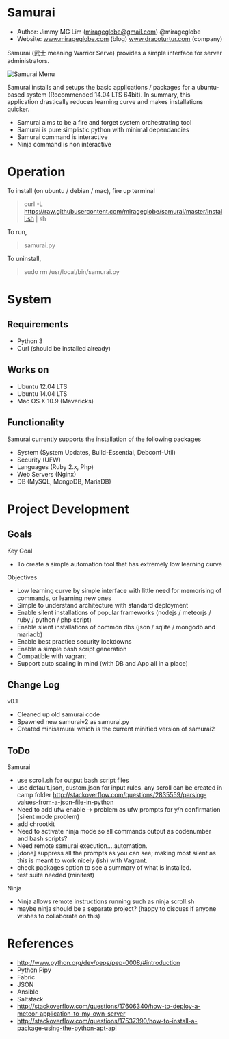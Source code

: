 Samurai
================================================

- Author: Jimmy MG Lim (mirageglobe@gmail.com) @mirageglobe
- Website: www.mirageglobe.com (blog) www.dracoturtur.com (company)

Samurai (武士 meaning Warrior Serve) provides a simple interface for server administrators. 

![Samurai Menu](https://raw.githubusercontent.com/mirageglobe/samurai/master/samuraiscreenshot.png)

Samurai installs and setups the basic applications / packages for a ubuntu-based system (Recommended 14.04 LTS 64bit). In summary, this application drastically reduces learning curve and makes installations quicker.

- Samurai aims to be a fire and forget system orchestrating tool
- Samurai is pure simplistic python with minimal dependancies
- Samurai command is interactive
- Ninja command is non interactive


Operation
================================================

To install (on ubuntu / debian / mac), fire up terminal

> curl -L https://raw.githubusercontent.com/mirageglobe/samurai/master/install.sh | sh

To run,

> samurai.py

To uninstall,

> sudo rm /usr/local/bin/samurai.py


System
================================================

Requirements
------------------------------------------------
- Python 3
- Curl (should be installed already)

Works on
------------------------------------------------
- Ubuntu 12.04 LTS
- Ubuntu 14.04 LTS
- Mac OS X 10.9 (Mavericks)

Functionality
------------------------------------------------
Samurai currently supports the installation of the following packages

- System (System Updates, Build-Essential, Debconf-Util)
- Security (UFW)
- Languages (Ruby 2.x, Php)
- Web Servers (Nginx)
- DB (MySQL, MongoDB, MariaDB)


Project Development
================================================

Goals
------------------------------------------------

Key Goal

- To create a simple automation tool that has extremely low learning curve

Objectives

- Low learning curve by simple interface with little need for memorising of commands, or learning new ones
- Simple to understand architecture with standard deployment
- Enable silent installations of popular frameworks (nodejs / meteorjs / ruby / python / php script)
- Enable slient installations of common dbs (json / sqlite / mongodb and mariadb)
- Enable best practice security lockdowns 
- Enable a simple bash script generation
- Compatible with vagrant
- Support auto scaling in mind (with DB and App all in a place)


Change Log
------------------------------------------------
v0.1
- Cleaned up old samurai code
- Spawned new samuraiv2 as samurai.py
- Created minisamurai which is the current minified version of samurai2 


ToDo
------------------------------------------------

Samurai 

- use scroll.sh for output bash script files
- use default.json, custom.json for input rules. any scroll can be created in camp folder http://stackoverflow.com/questions/2835559/parsing-values-from-a-json-file-in-python
- Need to add ufw enable -> problem as ufw prompts for y/n confirmation (silent mode problem)
- add chrootkit
- Need to activate ninja mode so all commands output as codenumber and bash scripts? 
- Need remote samurai execution....automation. 
- [done] suppress all the prompts as you can see; making most silent as this is meant to work nicely (ish) with Vagrant.
- check packages option to see a summary of what is installed.
- test suite needed (minitest)

Ninja

- Ninja allows remote instructions running such as ninja scroll.sh <remote host>
- maybe ninja should be a separate project? (happy to discuss if anyone wishes to collaborate on this)


References
================================================

- http://www.python.org/dev/peps/pep-0008/#introduction
- Python Pipy
- Fabric
- JSON
- Ansible
- Saltstack
- http://stackoverflow.com/questions/17606340/how-to-deploy-a-meteor-application-to-my-own-server
- http://stackoverflow.com/questions/17537390/how-to-install-a-package-using-the-python-apt-api
